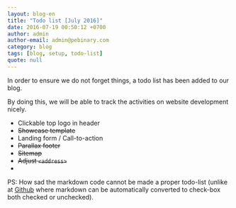 ```yaml
---
layout: blog-en
title: "Todo list [July 2016]"
date: 2016-07-19 00:50:12 +0700
author: admin
author-email: admin@pebinary.com
category: blog
tags: [blog, setup, todo-list]
quote: null
---
```

In order to ensure we do not forget things, a todo list has been added to our blog.

By doing this, we will be able to track the activities on website development nicely.

<!--more-->

+ Clickable top logo in header
+ <del>Showcase template</del>
+ Landing form / Call-to-action
+ <del>Parallax footer</del>
+ <del>Sitemap</del>
+ <del>Adjust `<address>`</del>
+

PS: How sad the markdown code cannot be made a proper todo-list (unlike at [Github] where markdown can be automatically converted to check-box both checked or unchecked).

[Github]: https://github.com
